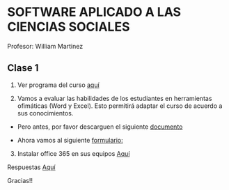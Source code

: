 # SOFTWARE APLICADO A LAS CIENCIAS SOCIALES
Profesor: William Martinez

## Clase 1

1. Ver programa del curso [aquí](https://github.com/wamartinez/sacs/blob/main/Documents/PROGRAMASOFTWARE.pdf)

2. Vamos a evaluar las habilidades de los estudiantes en herramientas ofimáticas (Word y Excel). Esto permitirá adaptar el curso de acuerdo a sus conocimientos.

- Pero antes, por favor descarguen el siguiente [documento](https://github.com/wamartinez/sacs/blob/main/Ejercicio/Ejercicio.docx)

- Ahora vamos al siguiente [formulario:](https://forms.gle/k8ENnTLwQxEMHTau7)

3. Instalar office 365 en sus equipos [Aquí](http://ciencias.bogota.unal.edu.co/fileadmin/Facultad_de_Ciencias/Contingencia_Covid_19/Files/INSTRUCTIVO_DE_REGISTRO_DESCARGA_OFFICE_GRATUITA_DOCENTES_Y_ESTUDIANTES_UNAL__2_.pdf)


Respuestas
[Aquí](https://docs.google.com/forms/d/1ggEQSR7Znt6CHdeJ2kjAcswr9wWd7qnPO45eHGOgPz0/edit#responses)



Gracias!!


